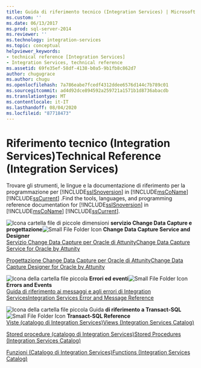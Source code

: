 ```yaml
---
title: Guida di riferimento tecnico (Integration Services) | Microsoft Docs
ms.custom: ''
ms.date: 06/13/2017
ms.prod: sql-server-2014
ms.reviewer: ''
ms.technology: integration-services
ms.topic: conceptual
helpviewer_keywords:
- technical reference [Integration Services]
- Integration Services, technical reference
ms.assetid: 69fe35ef-58df-4138-b0a5-9b1fb8c862d7
author: chugugrace
ms.author: chugu
ms.openlocfilehash: 7a786eabe7fcedf4312ddee6576d144c7b789c01
ms.sourcegitcommit: ad4d92dce894592a259721a1571b1d8736abacdb
ms.translationtype: MT
ms.contentlocale: it-IT
ms.lasthandoff: 08/04/2020
ms.locfileid: "87718473"
---
```

# <a name="technical-reference-integration-services"></a><span data-ttu-id="0d749-102">Riferimento tecnico (Integration Services)</span><span class="sxs-lookup"><span data-stu-id="0d749-102">Technical Reference (Integration Services)</span></span>
  <span data-ttu-id="0d749-103">Trovare gli strumenti, le lingue e la documentazione di riferimento per la programmazione per [!INCLUDE[ssISnoversion](../includes/ssisnoversion-md.md)] in [!INCLUDE[msCoName](../includes/msconame-md.md)] [!INCLUDE[ssCurrent](../includes/sscurrent-md.md)] .</span><span class="sxs-lookup"><span data-stu-id="0d749-103">Find the tools, languages, and programming reference documentation for [!INCLUDE[ssISnoversion](../includes/ssisnoversion-md.md)] in [!INCLUDE[msCoName](../includes/msconame-md.md)] [!INCLUDE[ssCurrent](../includes/sscurrent-md.md)].</span></span>  
  
 <span data-ttu-id="0d749-104">![Icona cartella file di piccole dimensioni](media/filefolder-small.gif "Icona della cartella file piccola") **servizio Change Data Capture e progettazione**</span><span class="sxs-lookup"><span data-stu-id="0d749-104">![Small File Folder Icon](media/filefolder-small.gif "Small File Folder Icon") **Change Data Capture Service and Designer**</span></span>  
 [<span data-ttu-id="0d749-105">Servizio Change Data Capture per Oracle di Attunity</span><span class="sxs-lookup"><span data-stu-id="0d749-105">Change Data Capture Service for Oracle by Attunity</span></span>](change-data-capture/change-data-capture-service-for-oracle-by-attunity.md)  
  
 [<span data-ttu-id="0d749-106">Progettazione Change Data Capture per Oracle di Attunity</span><span class="sxs-lookup"><span data-stu-id="0d749-106">Change Data Capture Designer for Oracle by Attunity</span></span>](change-data-capture/change-data-capture-designer-for-oracle-by-attunity.md)  
  
 <span data-ttu-id="0d749-107">![Icona della cartella file piccola](media/filefolder-small.gif "Icona della cartella file piccola") **Errori ed eventi**</span><span class="sxs-lookup"><span data-stu-id="0d749-107">![Small File Folder Icon](media/filefolder-small.gif "Small File Folder Icon") **Errors and Events**</span></span>  
 [<span data-ttu-id="0d749-108">Guida di riferimento ai messaggi e agli errori di Integration Services</span><span class="sxs-lookup"><span data-stu-id="0d749-108">Integration Services Error and Message Reference</span></span>](../../2014/integration-services/integration-services-error-and-message-reference.md)  
  
 <span data-ttu-id="0d749-109">![Icona della cartella file piccola](media/filefolder-small.gif "Icona della cartella file piccola") Guida **di riferimento a Transact-SQL**</span><span class="sxs-lookup"><span data-stu-id="0d749-109">![Small File Folder Icon](media/filefolder-small.gif "Small File Folder Icon") **Transact-SQL Reference**</span></span>  
 [<span data-ttu-id="0d749-110">Viste &#40;catalogo di Integration Services&#41;</span><span class="sxs-lookup"><span data-stu-id="0d749-110">Views &#40;Integration Services Catalog&#41;</span></span>](/sql/integration-services/system-views/views-integration-services-catalog)  
  
 [<span data-ttu-id="0d749-111">Stored procedure &#40;catalogo di Integration Services&#41;</span><span class="sxs-lookup"><span data-stu-id="0d749-111">Stored Procedures &#40;Integration Services Catalog&#41;</span></span>](/sql/integration-services/system-stored-procedures/stored-procedures-integration-services-catalog)  
  
 [<span data-ttu-id="0d749-112">Funzioni &#40;Catalogo di Integration Services&#41;</span><span class="sxs-lookup"><span data-stu-id="0d749-112">Functions &#40;Integration Services Catalog&#41;</span></span>](performance/performance-counters.md)  
  
  

